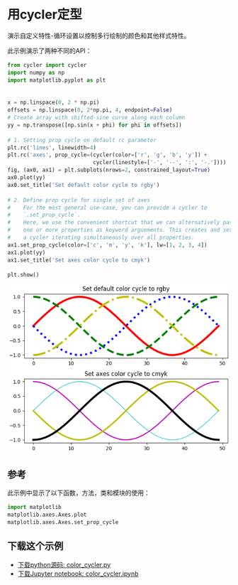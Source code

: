 # 用cycler定型

演示自定义特性-循环设置以控制多行绘制的颜色和其他样式特性。

此示例演示了两种不同的API：

```python
from cycler import cycler
import numpy as np
import matplotlib.pyplot as plt


x = np.linspace(0, 2 * np.pi)
offsets = np.linspace(0, 2*np.pi, 4, endpoint=False)
# Create array with shifted-sine curve along each column
yy = np.transpose([np.sin(x + phi) for phi in offsets])

# 1. Setting prop cycle on default rc parameter
plt.rc('lines', linewidth=4)
plt.rc('axes', prop_cycle=(cycler(color=['r', 'g', 'b', 'y']) +
                           cycler(linestyle=['-', '--', ':', '-.'])))
fig, (ax0, ax1) = plt.subplots(nrows=2, constrained_layout=True)
ax0.plot(yy)
ax0.set_title('Set default color cycle to rgby')

# 2. Define prop cycle for single set of axes
#    For the most general use-case, you can provide a cycler to
#    `.set_prop_cycle`.
#    Here, we use the convenient shortcut that we can alternatively pass
#    one or more properties as keyword arguements. This creates and sets
#    a cycler iterating simultaneously over all properties.
ax1.set_prop_cycle(color=['c', 'm', 'y', 'k'], lw=[1, 2, 3, 4])
ax1.plot(yy)
ax1.set_title('Set axes color cycle to cmyk')

plt.show()
```

![cycler定型示例](/static/images/gallery/sphx_glr_color_cycler_001.png)

## 参考

此示例中显示了以下函数，方法，类和模块的使用：

```python
import matplotlib
matplotlib.axes.Axes.plot
matplotlib.axes.Axes.set_prop_cycle
```

## 下载这个示例
            
- [下载python源码: color_cycler.py](https://matplotlib.org/_downloads/color_cycler.py)
- [下载Jupyter notebook: color_cycler.ipynb](https://matplotlib.org/_downloads/color_cycler.ipynb)